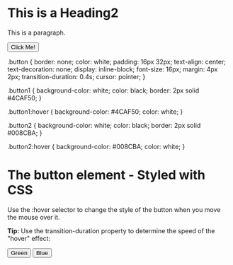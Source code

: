 <!DOCTYPE html>
<html>
<head>
<title>Page Title</title>
</head>
<body>

<h1>This is a Heading2</h1>
<p>This is a paragraph.</p>
<button type="button">Click Me!</button>

.button {
  border: none;
  color: white;
  padding: 16px 32px;
  text-align: center;
  text-decoration: none;
  display: inline-block;
  font-size: 16px;
  margin: 4px 2px;
  transition-duration: 0.4s;
  cursor: pointer;
}

.button1 {
  background-color: white; 
  color: black; 
  border: 2px solid #4CAF50;
}

.button1:hover {
  background-color: #4CAF50;
  color: white;
}

.button2 {
  background-color: white; 
  color: black; 
  border: 2px solid #008CBA;
}

.button2:hover {
  background-color: #008CBA;
  color: white;
}

</style>
</head>
<body>

<h1>The button element - Styled with CSS</h1>

<p>Use the :hover selector to change the style of the button when you move the mouse over it.</p>
<p><strong>Tip:</strong> Use the transition-duration property to determine the speed of the "hover" effect:</p>

<button class="button button1">Green</button>
<button class="button button2">Blue</button>

</body>
</html>
